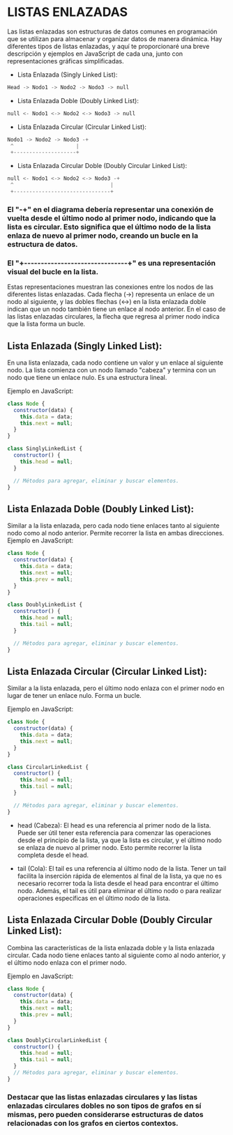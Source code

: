 # LISTAS ENLAZADAS

Las listas enlazadas son estructuras de datos comunes en programación que se utilizan para almacenar y organizar datos de manera dinámica. Hay diferentes tipos de listas enlazadas, y aquí te proporcionaré una breve descripción y ejemplos en JavaScript de cada una, junto con representaciones gráficas simplificadas.

-   Lista Enlazada (Singly Linked List):
```rust
Head -> Nodo1 -> Nodo2 -> Nodo3 -> null
```

-   Lista Enlazada Doble (Doubly Linked List):
```rust
null <- Nodo1 <-> Nodo2 <-> Nodo3 -> null
```

-   Lista Enlazada Circular (Circular Linked List):
```rust
Nodo1 -> Nodo2 -> Nodo3 -+
 ^                    |
 +--------------------+
```

-   Lista Enlazada Circular Doble (Doubly Circular Linked List):
```rust
null <- Nodo1 <-> Nodo2 <-> Nodo3 -+
 ^                               |
 +-------------------------------+
```
### El "-+" en el diagrama debería representar una conexión de vuelta desde el último nodo al primer nodo, indicando que la lista es circular. Esto significa que el último nodo de la lista enlaza de nuevo al primer nodo, creando un bucle en la estructura de datos.

### El "+-------------------------------+" es una representación visual del bucle en la lista.  

Estas representaciones muestran las conexiones entre los nodos de las diferentes listas enlazadas. Cada flecha (->) representa un enlace de un nodo al siguiente, y las dobles flechas (<->) en la lista enlazada doble indican que un nodo también tiene un enlace al nodo anterior. En el caso de las listas enlazadas circulares, la flecha que regresa al primer nodo indica que la lista forma un bucle.


## Lista Enlazada (Singly Linked List):

En una lista enlazada, cada nodo contiene un valor y un enlace al siguiente nodo.
La lista comienza con un nodo llamado "cabeza" y termina con un nodo que tiene un enlace nulo. Es una estructura lineal.

Ejemplo en JavaScript:

```javascript
class Node {
  constructor(data) {
    this.data = data;
    this.next = null;
  }
}

class SinglyLinkedList {
  constructor() {
    this.head = null;
  }

  // Métodos para agregar, eliminar y buscar elementos.
}
```

## Lista Enlazada Doble (Doubly Linked List):

Similar a la lista enlazada, pero cada nodo tiene enlaces tanto al siguiente nodo como al nodo anterior. Permite recorrer la lista en ambas direcciones.
Ejemplo en JavaScript:

```javascript
class Node {
  constructor(data) {
    this.data = data;
    this.next = null;
    this.prev = null;
  }
}

class DoublyLinkedList {
  constructor() {
    this.head = null;
    this.tail = null;
  }

  // Métodos para agregar, eliminar y buscar elementos.
}
```

## Lista Enlazada Circular (Circular Linked List):

Similar a la lista enlazada, pero el último nodo enlaza con el primer nodo en lugar de tener un enlace nulo. Forma un bucle.

Ejemplo en JavaScript:

```javascript
class Node {
  constructor(data) {
    this.data = data;
    this.next = null;
  }
}

class CircularLinkedList {
  constructor() {
    this.head = null;
    this.tail = null;
  }

  // Métodos para agregar, eliminar y buscar elementos.
}
```
-   head (Cabeza): El head es una referencia al primer nodo de la lista. Puede ser útil tener esta referencia para comenzar las operaciones desde el principio de la lista, ya que la lista es circular, y el último nodo se enlaza de nuevo al primer nodo. Esto permite recorrer la lista completa desde el head.

-   tail (Cola): El tail es una referencia al último nodo de la lista. Tener un tail facilita la inserción rápida de elementos al final de la lista, ya que no es necesario recorrer toda la lista desde el head para encontrar el último nodo. Además, el tail es útil para eliminar el último nodo o para realizar operaciones específicas en el último nodo de la lista.

## Lista Enlazada Circular Doble (Doubly Circular Linked List):

Combina las características de la lista enlazada doble y la lista enlazada circular. Cada nodo tiene enlaces tanto al siguiente como al nodo anterior, y el último nodo enlaza con el primer nodo.

Ejemplo en JavaScript:

```javascript
class Node {
  constructor(data) {
    this.data = data;
    this.next = null;
    this.prev = null;
  }
}

class DoublyCircularLinkedList {
  constructor() {
    this.head = null;
    this.tail = null;
  }
  // Métodos para agregar, eliminar y buscar elementos.
}
```


### Destacar que las listas enlazadas circulares y las listas enlazadas circulares dobles no son tipos de grafos en sí mismas, pero pueden considerarse estructuras de datos relacionadas con los grafos en ciertos contextos.